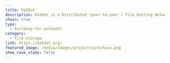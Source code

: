 ```yaml
---
title: DatDot
description: DatDot is a Distributed (peer-to-peer ) File Hosting Network, leveraging on the Dat Protocol and Substrate.
chain: true
type:
  - building-for-polkadot
category:
  - file-storage
link: https://datdot.org/
featured_image: /media/images/projects/prochain.png
show_case_study: false
---
```

